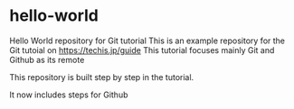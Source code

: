 # hello-world
Hello World repository for Git tutorial
This is an example repository for the Git tutoial on https://techis.jp/guide
This tutorial focuses mainly Git and Github as its remote

This repository is built step by step in the tutorial.

It now includes steps for Github
